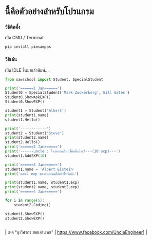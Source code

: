 # นี้คือตัวอย่างสำหรับโปรแกรม

### วิธีติดตั้ง

เปิด CMD / Terminal

```python
pip install pimsampas
```

### วิธีเล่น

เปิด IDLE ขึ้นมาแล้วพิมพ์...

```python
from sawschool import Student, SpecialStudent

print('======1 Jan======')
Student0 = SpecialStudent('Mark Zuckerberg','Bill Gates')
Student0.ShowAskEXP() 
Student0.ShowEXP()

student1 = Student('Albert')
print(student1.name)
student1.Hello()

print('------------')
student2 = Student('Steve')
print(student2.name)
student2.Hello()
print('======2 Jan======')
print('------uncle : ใครอยากเรียนโค๊ดดิ้งบ้าง?---(10 exp)---')
student1.AddEXP(10)

print('======3 Jan======')
student1.name = 'Albert Eistein'
print('ตอนนี้ exp ของแต่ละคนได้เท่าไหร่แล้ว')

print(student1.name, student1.exp)
print(student2.name, student2.exp)
print('======4 Jan======')

for i in range(5):
	student2.Coding()

student1.ShowEXP()
student2.ShowEXP()



```



| เพจ "ลุงวิศวกร สอนคำนวณ"  | https://www.facebook.com/UncleEngineer] |
